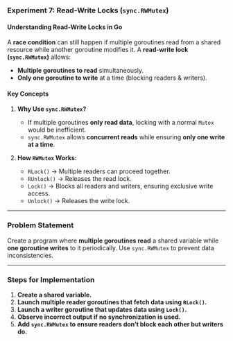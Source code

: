 ### **Experiment 7: Read-Write Locks (`sync.RWMutex`)**  

#### **Understanding Read-Write Locks in Go**  
A **race condition** can still happen if multiple goroutines read from a shared resource while another goroutine modifies it. A **read-write lock (`sync.RWMutex`)** allows:  
- **Multiple goroutines to read** simultaneously.  
- **Only one goroutine to write** at a time (blocking readers & writers).  

#### **Key Concepts**  

1. **Why Use `sync.RWMutex`?**  
   - If multiple goroutines **only read data**, locking with a normal `Mutex` would be inefficient.  
   - `sync.RWMutex` allows **concurrent reads** while ensuring **only one write at a time**.  

2. **How `RWMutex` Works:**  
   - `RLock()` → Multiple readers can proceed together.  
   - `RUnlock()` → Releases the read lock.  
   - `Lock()` → Blocks all readers and writers, ensuring exclusive write access.  
   - `Unlock()` → Releases the write lock.  

---

### **Problem Statement**  
Create a program where **multiple goroutines read** a shared variable while **one goroutine writes** to it periodically. Use `sync.RWMutex` to prevent data inconsistencies.  

---

### **Steps for Implementation**  

1. **Create a shared variable.**  
2. **Launch multiple reader goroutines that fetch data using `RLock()`.**  
3. **Launch a writer goroutine that updates data using `Lock()`.**  
4. **Observe incorrect output if no synchronization is used.**  
5. **Add `sync.RWMutex` to ensure readers don’t block each other but writers do.**  